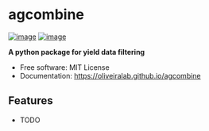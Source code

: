 # agcombine


[![image](https://img.shields.io/pypi/v/agcombine.svg)](https://pypi.python.org/pypi/agcombine)
[![image](https://img.shields.io/conda/vn/conda-forge/agcombine.svg)](https://anaconda.org/conda-forge/agcombine)


**A python package for yield data filtering**


-   Free software: MIT License
-   Documentation: https://oliveiralab.github.io/agcombine
    

## Features

-   TODO
